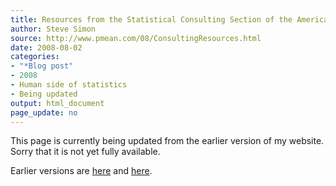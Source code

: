 ```yaml
---
title: Resources from the Statistical Consulting Section of the American Statistical Association
author: Steve Simon
source: http://www.pmean.com/08/ConsultingResources.html
date: 2008-08-02
categories:
- "*Blog post"
- 2008
- Human side of statistics
- Being updated
output: html_document
page_update: no
---
```


This page is currently being updated from the earlier version of my website. Sorry that it is not yet fully available.

<!---More--->

Earlier versions are [here][sim1] and [here][sim2].

[sim1]: http://www.pmean.com/08/ConsultingResources.html
[sim2]: http://new.pmean.com/consulting-resources/
